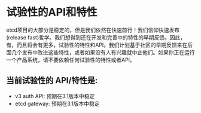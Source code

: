 # 试验性的API和特性

etcd项目的大部分是稳定的，但是我们依然在快速前行！我们信仰快速发布(release fast)哲学。我们想得到还在开发和完善中的特性的早期反馈。因此，有，而且将会有更多，试验性的特性和API。我们计划基于社区的早期反馈来在后面几个发布中改进这些特性，或者如果没有人有兴趣就中止他们。如果你正在运行一个产品系统，请不要依赖任何试验性的特性或者API。


## 当前试验性的 API/特性是:

- v3 auth API: 预期在3.1版本中稳定
- etcd gateway: 预期在3.1版本中稳定
